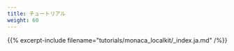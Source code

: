 ```yaml
---
title: チュートリアル
weight: 60
---
```


{{% excerpt-include filename="tutorials/monaca_localkit/_index.ja.md" /%}}
